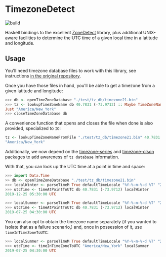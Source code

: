 # TimezoneDetect

![build](https://github.com/lfborjas/timezone-detect/workflows/Haskell%20CI/badge.svg)


Haskell bindings to the excellent [ZoneDetect](https://github.com/BertoldVdb/ZoneDetect) library, plus additional
UNIX-aware facilities to determine the UTC time of a given local time in a latitude and longitude.

## Usage

You'll need timezone database files to work with this library, see instructions [in the original repository](https://github.com/BertoldVdb/ZoneDetect/tree/master/database).

Once you have those files in hand, you'll be able to get a timezone from a given latitude and longitude:

```haskell
>>> db <- openTimeZoneDatabase "./test/tz_db/timezone21.bin" 
>>> tz <- lookupTimeZoneName db 40.7831 (-73.9712) :: Maybe TimeZoneName
Just "America/New_York"
>>> closeTimeZoneDatabase db
```

A convenience function that opens and closes the file when done is also provided, specialized to `IO`:

```haskell
tz <- lookupTimeZoneNameFromFile "./test/tz_db/timezone21.bin" 40.7831 (-73.9712)
"America/New_York"
```

Additionally, we now depend on the [timezone-series](https://hackage.haskell.org/package/timezone-series) and [timezone-olson](https://hackage.haskell.org/package/timezone-olson) packages to add awareness of `tz database` information.

With that, you can look up the UTC time at a point in time and space:

```haskell
>>> import Data.Time
>> db <- openTimeZoneDatabase "./test/tz_db/timezone21.bin"
>>> localWinter <- parseTimeM True defaultTimeLocale "%Y-%-m-%-d %T" "2019-12-25 00:30:00"
>>> utcTime <- timeAtPointToUTC db 40.7831 (-73.9712) localWinter
2019-12-25 05:30:00 UTC

>>> localSummer <- parseTimeM True defaultTimeLocale "%Y-%-m-%-d %T" "2019-07-25 00:30:00"
>>> utcTime <- timeAtPointToUTC db 40.7831 (-73.9712) localWinter
2019-07-25 04:30:00 UTC
```

You can also opt to obtain the timezone name separately (if you wanted to isolate that as a failure scenario,)
and, once in possession of it, use `timeInTimeZoneToUTC`:

```haskell
>>> localSummer <- parseTimeM True defaultTimeLocale "%Y-%-m-%-d %T" "2019-07-25 00:30:00"
>>> utcTime <- timeInTimeZoneToUTC "America/New_York" localSummer
2019-07-25 04:30:00 UTC
```
